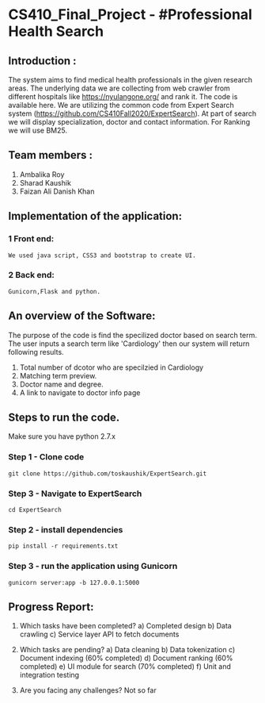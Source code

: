 # CS410_Final_Project - #Professional Health Search

## Introduction : 
The system aims to find medical health professionals in the given research areas. The underlying data we are collecting from web crawler from different hospitals like https://nyulangone.org/ and rank it. The code is available here. We are utilizing the common code from Expert Search system (https://github.com/CS410Fall2020/ExpertSearch).
At part of search we will display specialization, doctor and contact information. For Ranking we will use BM25. 


## Team members :
1. Ambalika Roy
2. Sharad Kaushik
3. Faizan Ali Danish Khan

## Implementation of the application:

### 1 Front end: 
    We used java script, CSS3 and bootstrap to create UI.
### 2 Back end: 
    Gunicorn,Flask and python.

## An overview of the Software:
The purpose of the code is find the specilized doctor based on search term.
The user inputs a search term like 'Cardiology' then our system will return following results.
1.	Total number of dcotor who are specilzied in Cardiology
2.	Matching term preview.
3.	Doctor name and degree.
4.	A link to navigate to doctor info page


## Steps to run the code.

 Make sure you have python 2.7.x 

### Step 1 - Clone code 
    git clone https://github.com/toskaushik/ExpertSearch.git

### Step 3 -  Navigate to ExpertSearch
    cd ExpertSearch

### Step 2 -  install dependencies
    pip install -r requirements.txt

### Step 3 -  run the application using Gunicorn
    gunicorn server:app -b 127.0.0.1:5000
    

## Progress Report:

1) Which tasks have been completed? 
  a) Completed design
  b) Data crawling 
  c) Service layer API to fetch documents
      
2) Which tasks are pending? 
  a) Data cleaning 
  b) Data tokenization
  c) Document indexing    (60% completed)
  d) Document ranking     (60% completed)
  e) UI module for search (70% completed)
  f) Unit and integration testing

3) Are you facing any challenges?
  Not so far
